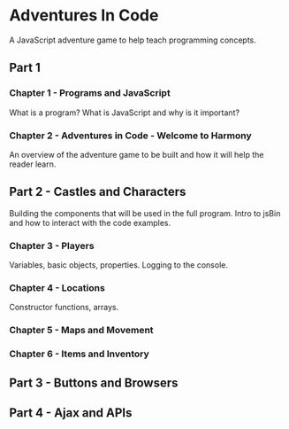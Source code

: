 # Adventures In Code
A JavaScript adventure game to help teach programming concepts.


## Part 1

### Chapter 1 - Programs and JavaScript
What is a program? What is JavaScript and why is it important?


### Chapter 2 - Adventures in Code - Welcome to Harmony
An overview of the adventure game to be built and how it will help the reader learn.


## Part 2 - Castles and Characters
Building the components that will be used in the full program.
Intro to jsBin and how to interact with the code examples.

### Chapter 3 - Players
Variables, basic objects, properties.
Logging to the console.

### Chapter 4 - Locations
Constructor functions, arrays.

### Chapter 5 - Maps and Movement

### Chapter 6 - Items and Inventory



## Part 3 - Buttons and Browsers



## Part 4 - Ajax and APIs

